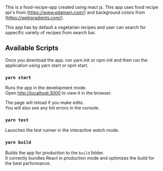 This is a food-recipe-app created using react js. This app uses food recipe api's from (https://www.edamam.com/) and background colors from (https://webgradients.com/). 

This app has by default a vegetarian recipes and user can search for sppecific variety of recipes from search bar.

## Available Scripts
Once you download the app. run yarn init or npm init and then run the application using yarn start or npm start.

### `yarn start`

Runs the app in the development mode.<br />
Open [http://localhost:3000](http://localhost:3000) to view it in the browser.

The page will reload if you make edits.<br />
You will also see any lint errors in the console.

### `yarn test`

Launches the test runner in the interactive watch mode.<br />

### `yarn build`

Builds the app for production to the `build` folder.<br />
It correctly bundles React in production mode and optimizes the build for the best performance.

